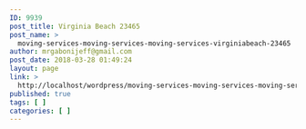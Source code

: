 ```yaml
---
ID: 9939
post_title: Virginia Beach 23465
post_name: >
  moving-services-moving-services-moving-services-virginiabeach-23465
author: mrgabonijeff@gmail.com
post_date: 2018-03-28 01:49:24
layout: page
link: >
  http://localhost/wordpress/moving-services-moving-services-moving-services-virginiabeach-23465/
published: true
tags: [ ]
categories: [ ]
---
```


